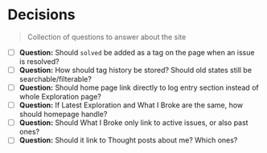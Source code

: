 # Decisions

> Collection of questions to answer about the site

-   [ ] **Question:** Should `solved` be added as a tag on the page when an issue is resolved?
-   [ ] **Question:** How should tag history be stored? Should old states still be searchable/filterable?
-   [ ] **Question:** Should home page link directly to log entry section instead of whole Exploration page?
-   [ ] **Question:** If Latest Exploration and What I Broke are the same, how should homepage handle?
-   [ ] **Question:** Should What I Broke only link to active issues, or also past ones?
-   [ ] **Question:** Should it link to Thought posts about me? Which ones?
